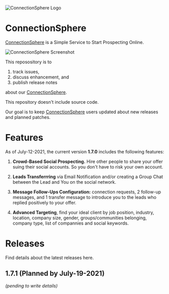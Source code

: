 ![ConnectionSphere Logo](https://connectionsphere.com/assets/images/logo/logo-64-01.png)

# ConnectionSphere

[ConnectionSphere](https://connectionsphere.com) is a Simple Service to Start Prospecting Online. 

![ConnectionSphere Screenshot](https://i.ibb.co/xHHT30x/2.png)

This reposository is to 

1. track issues,
2. discuss enhancement, and
3. publish release notes 

about our [ConnectionSphere](https://connectionsphere.com).

This repository doesn't include source code.

Our goal is to keep [ConnectionSphere](https://connectionsphere.com) users updated about new releases and planned patches.

# Features

As of July-12-2021, the current version **1.7.0** includes the following features:

1. **Crowd-Based Social Prospecting.** Hire other people to share your offer suing their social accounts. So you don't have to risk your own account.

2. **Leads Transferrring** via Email Notification and/or creating a Group Chat between the Lead and You on the social network.

3. **Message Follow-Ups Configuration:** connection requests, 2 follow-up messages, and 1 transfer message to introduce you to the leads who replied positively to your offer.

4. **Advanced Targeting**, find your ideal client by job position, industry, location, company size, gender, groups/communities belonging, company type, list of compannies and social keywords.


# Releases

Find details about the latest releases here.

## 1.7.1 (Planned by July-19-2021)

*(pending to write details)*